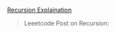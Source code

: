 [Recursion Explaination](https://leetcode.com/discuss/study-guide/1733447/Become-Master-In-Recursion) 
> Leeetcode Post on Recursion: